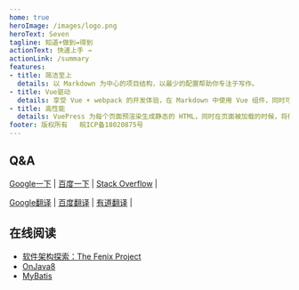 ```yaml
---
home: true
heroImage: /images/logo.png
heroText: Seven
tagline: 知道+做到=得到
actionText: 快速上手 →
actionLink: /summary
features:
- title: 简洁至上
  details: 以 Markdown 为中心的项目结构，以最少的配置帮助你专注于写作。
- title: Vue驱动
  details: 享受 Vue + webpack 的开发体验，在 Markdown 中使用 Vue 组件，同时可以使用 Vue 来开发自定义主题。
- title: 高性能
  details: VuePress 为每个页面预渲染生成静态的 HTML，同时在页面被加载的时候，将作为 SPA 运行。
footer: 版权所有   皖ICP备18020875号
---
```



## Q&A

[Google一下](https://www.google.com) | [百度一下](https://www.baidu.com) | [Stack Overflow](https://stackoverflow.com) |

[Google翻译](https://translate.google.cn) | [百度翻译](https://fanyi.baidu.com) | [有道翻译](http://fanyi.youdao.com) | 


## 在线阅读

- [软件架构探索：The Fenix Project](https://icyfenix.cn)
- [OnJava8](https://lingcoder.gitee.io/onjava8/#/sidebar)
- [MyBatis](https://mybatis.org/mybatis-3/index.html)

<Vssue />